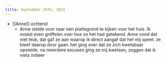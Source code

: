 ```yaml
---
title: September 25th, 2021
---
```


- [[Anne]] ochtend 
	 - Anne stelde voor naar een plattegrond te kijken voor het huis. Ik moest even gniffelen over hoe ze het had getekend. Anne vond dat niet leuk, dat gaf ze aan waarop ik direct aangaf dat het mij speet. ze bleef daarop door gaan. het ging over dat ze zich kwetsbaar opstelde. na meerdere excuses ging ze mij kwetsen, zeggen dat ik niets initieer 
